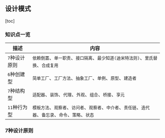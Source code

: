 ## 设计模式

[toc]

### 知识点一览

| 描述          | 内容                                                         |
| ------------- | ------------------------------------------------------------ |
| `7`种设计原则 | `依赖倒置`、`单一职责`、`接口隔离`、`最少知道(迪米特法则)`、`里氏替换`、`合成复用` |
| `6`种创建型   | `简单工厂`、`工厂方法`、`抽象工厂`、`单例`、`原型`、`建造者` |
| `7`种结构型   | `适配器`、`装饰`、`代理`、`外观`、`组合`、`桥接`、`享元`     |
| `11`种行为型  | `模板方法`、`观察者`、`访问者`、`观察者`、`中介者`、`责任链`、`迭代器`、`备忘录`、`命令`、`策略`、`状态` |

### 7种设计原则

